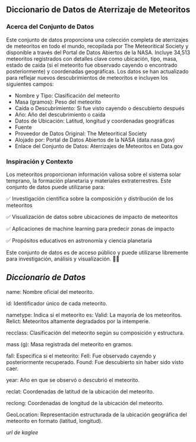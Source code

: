 
## Diccionario de Datos de Aterrizaje de Meteoritos
### Acerca del Conjunto de Datos
Este conjunto de datos proporciona una colección completa de aterrizajes de meteoritos en todo el mundo, recopilada por The Meteoritical Society y disponible a través del Portal de Datos Abiertos de la NASA. Incluye 34,513 meteoritos registrados con detalles clave como ubicación, tipo, masa, estado de caída (si el meteorito fue observado cayendo o encontrado posteriormente) y coordenadas geográficas. Los datos se han actualizado para reflejar nuevos descubrimientos de meteoritos e incluyen los siguientes campos:

- Nombre y Tipo: Clasificación del meteorito
- Masa (gramos): Peso del meteorito
- Caída o Descubrimiento: Si fue visto cayendo o descubierto después
- Año: Año del descubrimiento o caída
- Datos de Ubicación: Latitud, longitud y coordenadas geográficas
- Fuente
- Proveedor de Datos Original: The Meteoritical Society
- Alojado por: Portal de Datos Abiertos de la NASA (data.nasa.gov)
- Enlace del Conjunto de Datos: Aterrizajes de Meteoritos en Data.gov
### Inspiración y Contexto
Los meteoritos proporcionan información valiosa sobre el sistema solar temprano, la formación planetaria y materiales extraterrestres. Este conjunto de datos puede utilizarse para:

✅ Investigación científica sobre la composición y distribución de los meteoritos

✅ Visualización de datos sobre ubicaciones de impacto de meteoritos

✅ Aplicaciones de machine learning para predecir zonas de impacto

✅ Propósitos educativos en astronomía y ciencia planetaria

Este conjunto de datos es de acceso público y puede utilizarse libremente para investigación, análisis y visualización. 🚀✨

## _Diccionario de Datos_

name: Nombre oficial del meteorito.

id: Identificador único de cada meteorito.

nametype: Indica si el meteorito es:
    Valid: La mayoría de los meteoritos.
    Relict: Meteoritos altamente degradados por la intemperie.

recclass: Clasificación del meteorito según su composición y estructura.

mass (g): Masa registrada del meteorito en gramos.

fall: Especifica si el meteorito:
    Fell: Fue observado cayendo y posteriormente recuperado.
    Found: Fue descubierto sin haber sido visto caer.

year: Año en que se observó o descubrió el meteorito.

reclat: Coordenadas de latitud de la ubicación del meteorito.

reclong: Coordenadas de longitud de la ubicación del meteorito.

GeoLocation: Representación estructurada de la ubicación geográfica del meteorito en formato (latitud, longitud).

*url de kaglee*

